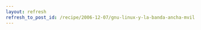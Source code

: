 ```yaml
---
layout: refresh
refresh_to_post_id: /recipe/2006-12-07/gnu-linux-y-la-banda-ancha-mvil.html
---
```

